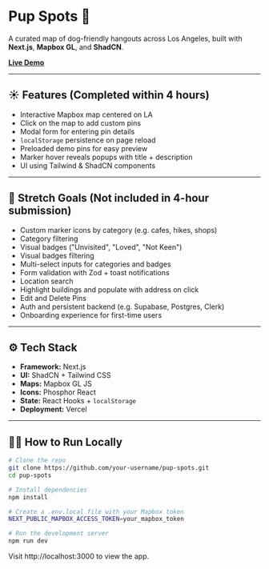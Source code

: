 # Pup Spots 🐾

A curated map of dog-friendly hangouts across Los Angeles, built with **Next.js**, **Mapbox GL**, and **ShadCN**.

**[Live Demo](https://pup-spots.vercel.app/)**

---

## ☀️ Features (Completed within 4 hours)

- Interactive Mapbox map centered on LA
- Click on the map to add custom pins
- Modal form for entering pin details
- `localStorage` persistence on page reload
- Preloaded demo pins for easy preview
- Marker hover reveals popups with title + description
- UI using Tailwind & ShadCN components

---

## 🎯 Stretch Goals (Not included in 4-hour submission)

- Custom marker icons by category (e.g. cafes, hikes, shops)
- Category filtering
- Visual badges ("Unvisited", "Loved", "Not Keen")
- Visual badges filtering
- Multi-select inputs for categories and badges
- Form validation with Zod + toast notifications
- Location search
- Highlight buildings and populate with address on click
- Edit and Delete Pins
- Auth and persistent backend (e.g. Supabase, Postgres, Clerk)
- Onboarding experience for first-time users

---

## ⚙️ Tech Stack

- **Framework:** Next.js
- **UI:** ShadCN + Tailwind CSS
- **Maps:** Mapbox GL JS
- **Icons:** Phosphor React
- **State:** React Hooks + `localStorage`
- **Deployment:** Vercel

---

## 🧑‍💻 How to Run Locally

```bash
# Clone the repo
git clone https://github.com/your-username/pup-spots.git
cd pup-spots

# Install dependencies
npm install

# Create a .env.local file with your Mapbox token
NEXT_PUBLIC_MAPBOX_ACCESS_TOKEN=your_mapbox_token

# Run the development server
npm run dev
```

Visit http://localhost:3000 to view the app.
